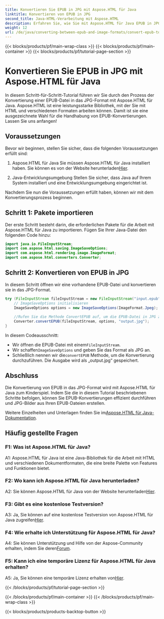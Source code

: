 ```yaml
---
title: Konvertieren Sie EPUB in JPG mit Aspose.HTML für Java
linktitle: Konvertieren von EPUB in JPG
second_title: Java-HTML-Verarbeitung mit Aspose.HTML
description: Erfahren Sie, wie Sie mit Aspose.HTML für Java EPUB in JPG konvertieren. Folgen Sie unserer Schritt-für-Schritt-Anleitung und nutzen Sie die Leistungsfähigkeit von Aspose.HTML.
weight: 12
url: /de/java/converting-between-epub-and-image-formats/convert-epub-to-jpg/
---
```


{{< blocks/products/pf/main-wrap-class >}}
{{< blocks/products/pf/main-container >}}
{{< blocks/products/pf/tutorial-page-section >}}

# Konvertieren Sie EPUB in JPG mit Aspose.HTML für Java

In diesem Schritt-für-Schritt-Tutorial führen wir Sie durch den Prozess der Konvertierung einer EPUB-Datei in das JPG-Format mit Aspose.HTML für Java. Aspose.HTML ist eine leistungsstarke Bibliothek, mit der Sie mit HTML und verschiedenen Formaten arbeiten können. Damit ist sie eine ausgezeichnete Wahl für die Handhabung von EPUB-Konvertierungen. Lassen Sie uns anfangen!

## Voraussetzungen

Bevor wir beginnen, stellen Sie sicher, dass die folgenden Voraussetzungen erfüllt sind:

1. Aspose.HTML für Java
 Sie müssen Aspose.HTML für Java installiert haben. Sie können es von der Website herunterladen[Hier](https://releases.aspose.com/html/java/).

2. Java-Entwicklungsumgebung
Stellen Sie sicher, dass Java auf Ihrem System installiert und eine Entwicklungsumgebung eingerichtet ist.

Nachdem Sie nun die Voraussetzungen erfüllt haben, können wir mit dem Konvertierungsprozess beginnen.

## Schritt 1: Pakete importieren

Der erste Schritt besteht darin, die erforderlichen Pakete für die Arbeit mit Aspose.HTML für Java zu importieren. Fügen Sie Ihrer Java-Datei den folgenden Code hinzu:

```java
import java.io.FileInputStream;
import com.aspose.html.saving.ImageSaveOptions;
import com.aspose.html.rendering.image.ImageFormat;
import com.aspose.html.converters.Converter;
```

## Schritt 2: Konvertieren von EPUB in JPG

In diesem Schritt öffnen wir eine vorhandene EPUB-Datei und konvertieren sie in das JPG-Format.

```java
try (FileInputStream fileInputStream = new FileInputStream("input.epub")) {
    // ImageSaveOptions initialisieren
    ImageSaveOptions options = new ImageSaveOptions(ImageFormat.Jpeg);
    
    //Rufen Sie die Methode ConvertEPUB auf, um die EPUB-Datei in JPG zu konvertieren.
    Converter.convertEPUB(fileInputStream, options, "output.jpg");
}
```

In diesem Codeausschnitt:

-  Wir öffnen die EPUB-Datei mit einem`FileInputStream`.
-  Wir schaffen`ImageSaveOptions` und geben Sie das Format als JPG an.
-  Schließlich nennen wir die`convertEPUB` Methode, um die Konvertierung durchzuführen. Die Ausgabe wird als „output.jpg“ gespeichert.

## Abschluss

Die Konvertierung von EPUB in das JPG-Format wird mit Aspose.HTML für Java zum Kinderspiel. Indem Sie die in diesem Tutorial beschriebenen Schritte befolgen, können Sie EPUB-Konvertierungen effizient durchführen und JPG-Bilder aus Ihren EPUB-Dateien erstellen.

 Weitere Einzelheiten und Unterlagen finden Sie im[Aspose.HTML für Java-Dokumentation](https://reference.aspose.com/html/java/).

## Häufig gestellte Fragen

### F1: Was ist Aspose.HTML für Java?

A1: Aspose.HTML für Java ist eine Java-Bibliothek für die Arbeit mit HTML und verschiedenen Dokumentformaten, die eine breite Palette von Features und Funktionen bietet.

### F2: Wo kann ich Aspose.HTML für Java herunterladen?

 A2: Sie können Aspose.HTML für Java von der Website herunterladen[Hier](https://releases.aspose.com/html/java/).

### F3: Gibt es eine kostenlose Testversion?

 A3: Ja, Sie können auf eine kostenlose Testversion von Aspose.HTML für Java zugreifen[Hier](https://releases.aspose.com/).

### F4: Wie erhalte ich Unterstützung für Aspose.HTML für Java?

 A4: Sie können Unterstützung und Hilfe von der Aspose-Community erhalten, indem Sie deren[Forum](https://forum.aspose.com/).

### F5: Kann ich eine temporäre Lizenz für Aspose.HTML für Java erhalten?

A5: Ja, Sie können eine temporäre Lizenz erhalten von[Hier](https://purchase.aspose.com/temporary-license/).

{{< /blocks/products/pf/tutorial-page-section >}}

{{< /blocks/products/pf/main-container >}}
{{< /blocks/products/pf/main-wrap-class >}}

{{< blocks/products/products-backtop-button >}}
